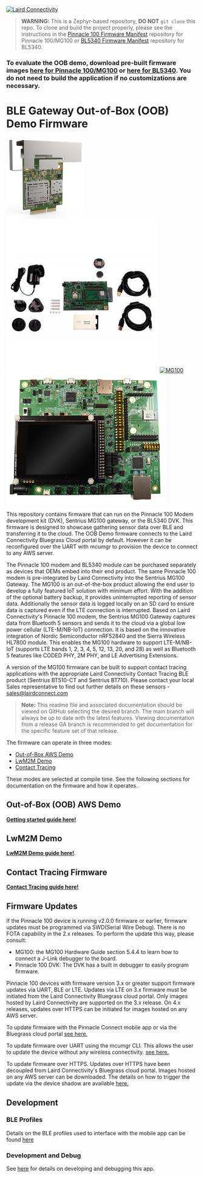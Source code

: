 [![Laird Connectivity](docs/images/LairdConnnectivityLogo_Horizontal_RGB.png)](https://www.lairdconnect.com/)

> **WARNING:** This is a Zephyr-based repository, **DO NOT** `git clone` this repo. To clone and build the project properly, please see the instructions in the [Pinnacle 100 Firmware Manifest](https://github.com/LairdCP/Pinnacle-100-Firmware-Manifest) repository for Pinnacle 100/MG100 or [BL5340 Firmware Manifest](https://github.com/LairdCP/BL5340_Firmware_Manifest) repository for BL5340.

### To evaluate the OOB demo, download pre-built firmware images [here for Pinnacle 100/MG100](https://github.com/LairdCP/Pinnacle-100-Firmware-Manifest/releases) or [here for BL5340](https://github.com/LairdCP/BL5340_Firmware_Manifest/releases). You do not need to build the application if no customizations are necessary.

# BLE Gateway Out-of-Box (OOB) Demo Firmware

[![Pinnacle 100 Modem](docs/images/pinnacle_100_modem.png)](https://www.lairdconnect.com/wireless-modules/cellular-solutions/pinnacle-100-cellular-modem) [![Pinnacle 100 DVK](docs/images/450-00010-K1-Contents_0.jpg)](https://www.lairdconnect.com/wireless-modules/cellular-solutions/pinnacle-100-cellular-modem) [![MG100](docs/images/MG100-Starter-Kit.png)](https://www.lairdconnect.com/iot-devices/iot-gateways/sentrius-mg100-gateway-lte-mnb-iot-and-bluetooth-5) [![BL5340 DVK](docs/images/bl5340_dvk.png)](https://www.lairdconnect.com/wireless-modules/bluetooth-modules/bluetooth-5-modules/bl5340-series-multi-core-bluetooth-52-802154-nfc-modules)

This repository contains firmware that can run on the Pinnacle 100 Modem development kit (DVK), Sentrius MG100 gateway, or the BL5340 DVK. This firmware is designed to showcase gathering sensor data over BLE and transferring it to the cloud. The OOB Demo firmware connects to the Laird Connectivity Bluegrass Cloud portal by default. However it can be reconfigured over the UART with mcumgr to provision the device to connect to any AWS server.

The Pinnacle 100 modem and BL5340 module can be purchased separately as devices that OEMs embed into their end product. The same Pinnacle 100 modem is pre-integrated by Laird Connectivity into the Sentrius MG100 Gateway. The MG100 is an out-of-the-box product allowing the end user to develop a fully featured IoT solution with minimum effort. With the addition of the optional battery backup, it provides uninterrupted reporting of sensor data. Additionally the sensor data is logged locally on an SD card to ensure data is captured even if the LTE connection is interrupted. Based on Laird Connectivity's Pinnacle 100 modem, the Sentrius MG100 Gateway captures data from Bluetooth 5 sensors and sends it to the cloud via a global low power cellular (LTE-M/NB-IoT) connection. It is based on the innovative integration of Nordic Semiconductor nRF52840 and the Sierra Wireless HL7800 module. This enables the MG100 hardware to support LTE-M/NB-IoT (supports LTE bands 1, 2, 3, 4, 5, 12, 13, 20, and 28) as well as Bluetooth 5 features like CODED PHY, 2M PHY, and LE Advertising Extensions.

A version of the MG100 firmware can be built to support contact tracing applications with the appropriate Laird Connectivity Contact Tracing BLE product (Sentrius BT510-CT and Sentrius BT710). Please contact your local Sales representative to find out further details on these sensors - sales@lairdconnect.com

> **Note:** This readme file and associated documentation should be viewed on GitHub selecting the desired branch. The main branch will always be up to date with the latest features. Viewing documentation from a release GA branch is recommended to get documentation for the specific feature set of that release.

The firmware can operate in three modes:

- [Out-of-Box AWS Demo](#out-of-box-oob-aws-demo)
- [LwM2M Demo](#lwm2m-demo)
- [Contact Tracing](#contact-tracing-firmware)

These modes are selected at compile time. See the following sections for documentation on the firmware and how it operates.

## Out-of-Box (OOB) AWS Demo

[**Getting started guide here!**](docs/readme_ltem_aws.md)

## LwM2M Demo

[**LwM2M Demo guide here!**](docs/readme_nbiot_lwm2m.md).

## Contact Tracing Firmware

[**Contact Tracing guide here!**](docs/contact_tracing.md)

## Firmware Updates

If the Pinnacle 100 device is running v2.0.0 firmware or earlier, firmware updates must be programmed via SWD(Serial Wire Debug). There is no FOTA capability in the 2.x releases. To perform the update this way, please consult:

- MG100: the MG100 Hardware Guide section 5.4.4 to learn how to connect a J-Link debugger to the board.
- Pinnacle 100 DVK: The DVK has a built in debugger to easily program firmware.

Pinnacle 100 devices with firmware version 3.x or greater support firmware updates via UART, BLE or LTE. Updates via LTE on 3.x firmware must be initiated from the Laird Connectivity Bluegrass cloud portal. Only images hosted by Laird Connectivity are supported on the 3.x release. On 4.x releases, updates over HTTPS can be initiated for images hosted on any AWS server.

To update firmware with the Pinnacle Connect mobile app or via the Bluegrass cloud portal [see here.](docs/readme_ltem_aws.md#firmware-updates)

To update firmware over UART using the mcumgr CLI. This allows the user to update the device without any wireless connectivity. [see here.](docs/firmware_update.md)

To update firmware over HTTPS. Updates over HTTPS have been decoupled from Laird Connectivity's Bluegrass cloud portal. Images hosted on any AWS server can be downloaded. The details on how to trigger the update via the device shadow are available [here.](docs/cloud_fota.md)

## Development

### BLE Profiles

Details on the BLE profiles used to interface with the mobile app can be found [here](docs/ble.md)

### Development and Debug

See [here](docs/development.md) for details on developing and debugging this app.
